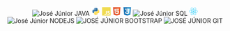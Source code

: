  <div style="display: inline_block" align="center">
  <img alt="José Júnior JAVA" height="20" width="20" src="https://cdn.worldvectorlogo.com/logos/java.svg">
  <img alt="José Júnior Python" height="20" width="20" src="https://raw.githubusercontent.com/devicons/devicon/master/icons/python/python-original.svg">
  <img alt="José Júnior JAVASCRIPT" height="20" width="20" src="https://raw.githubusercontent.com/devicons/devicon/master/icons/javascript/javascript-plain.svg">
  <img alt="José Júnior HTML" height="20" width="20" src="https://raw.githubusercontent.com/devicons/devicon/master/icons/html5/html5-original.svg">
  <img alt="José Júnior CSS" height="20" width="20" src="https://raw.githubusercontent.com/devicons/devicon/master/icons/css3/css3-original.svg">
  <img alt="José Júnior SQL" height="20" width="20" src="https://cdn0.iconfinder.com/data/icons/flat-design-database-set-3/24/sql-badge-512.png">
  <img alt="José Júnior REACT" height="20" width="20" src="https://raw.githubusercontent.com/devicons/devicon/master/icons/react/react-original.svg">     
  <img alt="José Júnior NODEJS" height="20" width="20" src="https://cdn.iconscout.com/icon/free/png-256/node-js-1174925.png">
  <img alt="JOSÉ JÚNIOR BOOTSTRAP" height="20" width="20" src="https://avatars.githubusercontent.com/u/2918581?s=280&v=4">
  <img alt="JOSÉ JÚNIOR GIT" height="20" width="20" src="https://img.icons8.com/nolan/344/git.png">
</div>
